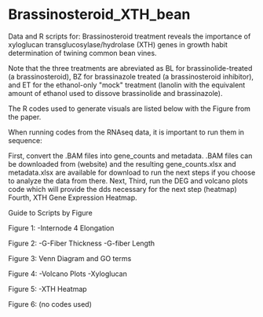 # Brassinosteroid_XTH_bean
Data and R scripts for: Brassinosteroid treatment reveals the importance of xyloglucan transglucosylase/hydrolase (XTH) genes in growth habit determination of twining common bean vines.

Note that the three treatments are abreviated as BL for brassinolide-treated (a brassinosteroid), BZ for brassinazole treated (a brassinosteroid inhibitor), and ET for the ethanol-only "mock" treatment (lanolin with the equivalent amount of ethanol used to dissove brassinolide and brassinazole). 

The R codes used to generate visuals are listed below with the Figure from the paper.

When running codes from the RNAseq data, it is important to run them in sequence:

First, convert the .BAM files into gene_counts and metadata. .BAM files can be downloaded from (website) and the resulting gene_counts.xlsx and metadata.xlsx are available for download to run the next steps if you choose to analyze the data from there.
Next, 
Third, run the DEG and volcano plots code which will provide the dds necessary for the next step (heatmap)
Fourth,  XTH Gene Expression Heatmap.


Guide to Scripts by Figure

Figure 1: 
-Internode 4 Elongation

Figure 2: 
-G-Fiber Thickness
-G-fiber Length

Figure 3: Venn Diagram and GO terms

Figure 4: 
-Volcano Plots
-Xyloglucan

Figure 5:
-XTH Heatmap

Figure 6: (no codes used)
